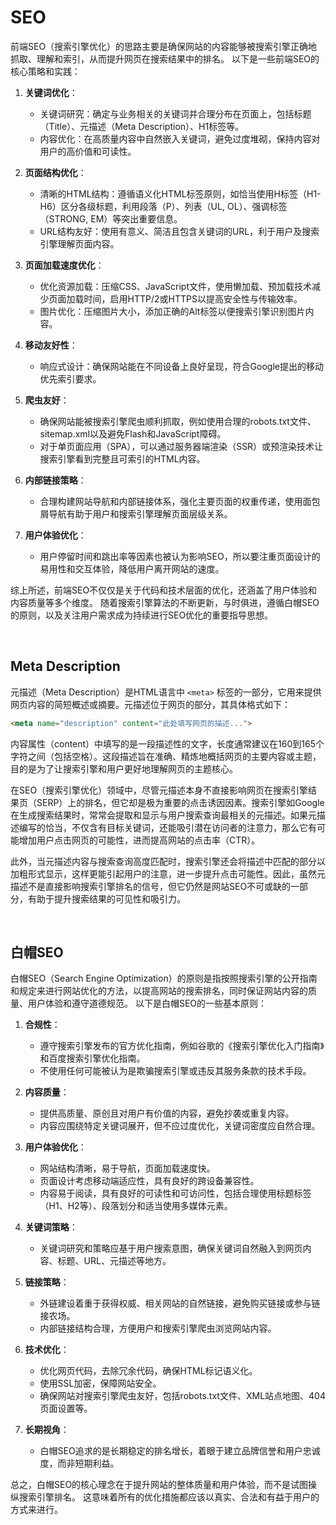 # SEO
前端SEO（搜索引擎优化）的思路主要是确保网站的内容能够被搜索引擎正确地抓取、理解和索引，从而提升网页在搜索结果中的排名。
以下是一些前端SEO的核心策略和实践：

1. **关键词优化**：
   - 关键词研究：确定与业务相关的关键词并合理分布在页面上，包括标题（Title）、元描述（Meta Description）、H1标签等。
   - 内容优化：在高质量内容中自然嵌入关键词，避免过度堆砌，保持内容对用户的高价值和可读性。

2. **页面结构优化**：
   - 清晰的HTML结构：遵循语义化HTML标签原则，如恰当使用H标签（H1-H6）区分各级标题，利用段落（P）、列表（UL, OL）、强调标签（STRONG, EM）等突出重要信息。
   - URL结构友好：使用有意义、简洁且包含关键词的URL，利于用户及搜索引擎理解页面内容。

3. **页面加载速度优化**：
   - 优化资源加载：压缩CSS、JavaScript文件，使用懒加载、预加载技术减少页面加载时间，启用HTTP/2或HTTPS以提高安全性与传输效率。
   - 图片优化：压缩图片大小，添加正确的Alt标签以便搜索引擎识别图片内容。

4. **移动友好性**：
   - 响应式设计：确保网站能在不同设备上良好呈现，符合Google提出的移动优先索引要求。
   
5. **爬虫友好**：
   - 确保网站能被搜索引擎爬虫顺利抓取，例如使用合理的robots.txt文件、sitemap.xml以及避免Flash和JavaScript障碍。
   - 对于单页面应用（SPA），可以通过服务器端渲染（SSR）或预渲染技术让搜索引擎看到完整且可索引的HTML内容。

6. **内部链接策略**：
   - 合理构建网站导航和内部链接体系，强化主要页面的权重传递，使用面包屑导航有助于用户和搜索引擎理解页面层级关系。

7. **用户体验优化**：
   - 用户停留时间和跳出率等因素也被认为影响SEO，所以要注重页面设计的易用性和交互体验，降低用户离开网站的速度。

综上所述，前端SEO不仅仅是关于代码和技术层面的优化，还涵盖了用户体验和内容质量等多个维度。
随着搜索引擎算法的不断更新，与时俱进，遵循白帽SEO的原则，以及关注用户需求成为持续进行SEO优化的重要指导思想。

<br>

## Meta Description
元描述（Meta Description）是HTML语言中 `<meta>` 标签的一部分，它用来提供网页内容的简短概述或摘要。元描述位于网页的<head>部分，其具体格式如下：

```html
<meta name="description" content="此处填写网页的描述...">
```

内容属性（content）中填写的是一段描述性的文字，长度通常建议在160到165个字符之间（包括空格）。这段描述旨在准确、精炼地概括网页的主要内容或主题，目的是为了让搜索引擎和用户更好地理解网页的主题核心。

在SEO（搜索引擎优化）领域中，尽管元描述本身不直接影响网页在搜索引擎结果页（SERP）上的排名，但它却是极为重要的点击诱因因素。搜索引擎如Google在生成搜索结果时，常常会提取和显示与用户搜索查询最相关的元描述。如果元描述编写的恰当，不仅含有目标关键词，还能吸引潜在访问者的注意力，那么它有可能增加用户点击网页的可能性，进而提高网站的点击率（CTR）。

此外，当元描述内容与搜索查询高度匹配时，搜索引擎还会将描述中匹配的部分以加粗形式显示，这样更能引起用户的注意，进一步提升点击可能性。因此，虽然元描述不是直接影响搜索引擎排名的信号，但它仍然是网站SEO不可或缺的一部分，有助于提升搜索结果的可见性和吸引力。


<br>

## 白帽SEO
白帽SEO（Search Engine Optimization）的原则是指按照搜索引擎的公开指南和规定来进行网站优化的方法，以提高网站的搜索排名，同时保证网站内容的质量、用户体验和遵守道德规范。
以下是白帽SEO的一些基本原则：

1. **合规性**：
   - 遵守搜索引擎发布的官方优化指南，例如谷歌的《搜索引擎优化入门指南》和百度搜索引擎优化指南。
   - 不使用任何可能被认为是欺骗搜索引擎或违反其服务条款的技术手段。

2. **内容质量**：
   - 提供高质量、原创且对用户有价值的内容，避免抄袭或重复内容。
   - 内容应围绕特定关键词展开，但不应过度优化，关键词密度应自然合理。

3. **用户体验优化**：
   - 网站结构清晰，易于导航，页面加载速度快。
   - 页面设计考虑移动端适应性，具有良好的跨设备兼容性。
   - 内容易于阅读，具有良好的可读性和可访问性，包括合理使用标题标签（H1、H2等）、段落划分和适当使用多媒体元素。

4. **关键词策略**：
   - 关键词研究和策略应基于用户搜索意图，确保关键词自然融入到网页内容、标题、URL、元描述等地方。

5. **链接策略**：
   - 外链建设着重于获得权威、相关网站的自然链接，避免购买链接或参与链接农场。
   - 内部链接结构合理，方便用户和搜索引擎爬虫浏览网站内容。

6. **技术优化**：
   - 优化网页代码，去除冗余代码，确保HTML标记语义化。
   - 使用SSL加密，保障网站安全。
   - 确保网站对搜索引擎爬虫友好，包括robots.txt文件、XML站点地图、404页面设置等。

7. **长期视角**：
   - 白帽SEO追求的是长期稳定的排名增长，着眼于建立品牌信誉和用户忠诚度，而非短期利益。

总之，白帽SEO的核心理念在于提升网站的整体质量和用户体验，而不是试图操纵搜索引擎排名。
这意味着所有的优化措施都应该以真实、合法和有益于用户的方式来进行。
